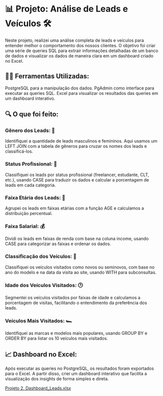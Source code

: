 # 📊 Projeto: Análise de Leads e Veículos 🛠️
Neste projeto, realizei uma análise completa de leads e veículos para entender melhor o comportamento dos nossos clientes. O objetivo foi criar uma série de queries SQL para extrair informações detalhadas de um banco de dados e visualizar os dados de maneira clara em um dashboard criado no Excel.

## 👩‍💻 Ferramentas Utilizadas:
PostgreSQL para a manipulação dos dados.
PgAdmin como interface para executar as queries SQL.
Excel para visualizar os resultados das queries em um dashboard interativo.

## 🔍 O que foi feito:
### Gênero dos Leads: 👫
Identifiquei a quantidade de leads masculinos e femininos. Aqui usamos um LEFT JOIN com a tabela de gêneros para cruzar os nomes dos leads e classificá-los.

### Status Profissional: 💼
Classifiquei os leads por status profissional (freelancer, estudante, CLT, etc.), usando CASE para traduzir os dados e calcular a porcentagem de leads em cada categoria.

### Faixa Etária dos Leads: 🎂
Agrupei os leads em faixas etárias com a função AGE e calculamos a distribuição percentual.

### Faixa Salarial: 💰
Dividi os leads em faixas de renda com base na coluna income, usando CASE para categorizar as faixas e ordenar os dados.

### Classificação dos Veículos: 🚗
Classifiquei os veículos visitados como novos ou seminovos, com base no ano do modelo e na data da visita ao site, usando WITH para subconsultas.

### Idade dos Veículos Visitados: 🕒
Segmentei os veículos visitados por faixas de idade e calculamos a porcentagem de visitas, facilitando o entendimento da preferência dos leads.

### Veículos Mais Visitados: 🏎️
Identifiquei as marcas e modelos mais populares, usando GROUP BY e ORDER BY para listar os 10 veículos mais visitados.

## 📈 Dashboard no Excel:
Após executar as queries no PostgreSQL, os resultados foram exportados para o Excel. A partir disso, criei um dashboard interativo que facilita a visualização dos insights de forma simples e direta.

[Projeto 2. Dashboard_Leads.xlsx](https://github.com/user-attachments/files/17251278/Projeto.2.Dashboard_Leads.xlsx)
